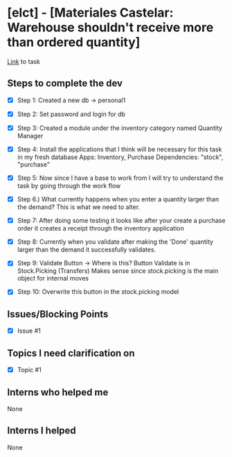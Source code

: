 # [elct] - [Materiales Castelar: Warehouse shouldn't receive more than ordered quantity]
[Link](url) to task

## Steps to complete the dev
- [X] Step 1: Created a new db -> personal1
- [X] Step 2: Set password and login for db
- [X] Step 3: Created a module under the inventory category named Quantity Manager
- [X] Step 4: Install the applications that I think will be necessary for this task in my fresh database
            Apps: Inventory, Purchase Dependencies: "stock", "purchase"

- [X] Step 5: Now since I have a base to work from I will try to understand the task by going through the work flow
- [X] Step 6.) What currently happens when you enter a quantity larger than the demand? This is what we need to alter.
- [X] Step 7: After doing some testing it looks like after your create a purchase order it creates a receipt through the inventory application
- [X] Step 8: Currently when you validate after making the 'Done' quantity larger than the demand it successfully validates.
- [X] Step 9: Validate Button -> Where is this? Button Validate is in Stock.Picking (Transfers) Makes sense since stock.picking is the main object for internal moves
- [X] Step 10: Overwrite this button in the stock.picking model

## Issues/Blocking Points
- [X] Issue #1

## Topics I need clarification on
- [X] Topic #1
      
## Interns who helped me
None
## Interns I helped
None
